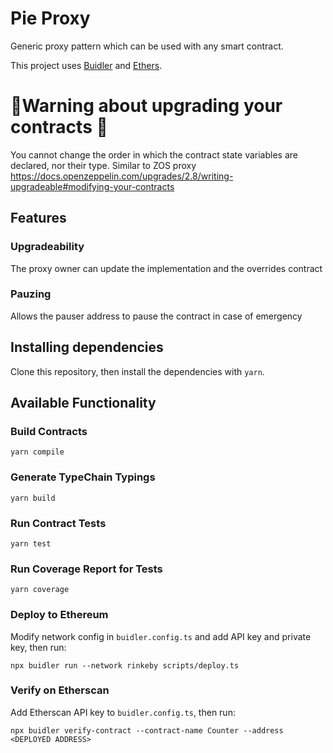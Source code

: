 # Pie Proxy

Generic proxy pattern which can be used with any smart contract.

This project uses [Buidler](https://buidler.dev) and [Ethers](https://docs.ethers.io/ethers.js/html/index.html).

# 🚨Warning about upgrading your contracts 🚨
You cannot change the order in which the contract state variables are declared, nor their type.
Similar to ZOS proxy
https://docs.openzeppelin.com/upgrades/2.8/writing-upgradeable#modifying-your-contracts

## Features 

### Upgradeability

The proxy owner can update the implementation and the overrides contract

### Pauzing

Allows the pauser address to pause the contract in case of emergency

## Installing dependencies

Clone this repository, then install the dependencies with `yarn`.

## Available Functionality

### Build Contracts

`yarn compile`

### Generate TypeChain Typings

`yarn build`

### Run Contract Tests

`yarn test`

### Run Coverage Report for Tests

`yarn coverage`


### Deploy to Ethereum

Modify network config in `buidler.config.ts` and add API key and private key, then run:

`npx buidler run --network rinkeby scripts/deploy.ts`

### Verify on Etherscan

Add Etherscan API key to `buidler.config.ts`, then run:

`npx buidler verify-contract --contract-name Counter --address <DEPLOYED ADDRESS>`
